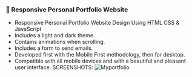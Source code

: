 

### 💼 Responsive Personal Portfolio Website

- Responsive Personal Portfolio Website Design Using HTML CSS & JavaScript
- Includes a light and dark theme.
- Contains animations when scrolling.
- Includes a form to send emails.
- Developed first with the Mobile First methodology, then for desktop.
- Compatible with all mobile devices and with a beautiful and pleasant user interface.
SCREENSHOTS:
![Myportfolio](https://github.com/SurajJCk/My-Responsive-Portfolio/assets/33105027/27d0ded3-20e9-4de9-ab09-8aa584ac040f)


 


